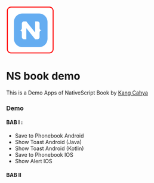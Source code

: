 <img src="https://raw.githubusercontent.com/x-labs-86/hosting-assets/main/ns-book-demo/png-icon-small.png" height="128" />

# NS book demo
This is a Demo Apps of NativeScript Book by [Kang Cahya](https://www.kang-cahya.com)

### Demo
#### BAB I :
- Save to Phonebook Android
- Show Toast Android (Java)
- Show Toast Android (Kotlin)
- Save to Phonebook IOS
- Show Alert IOS

#### BAB II
